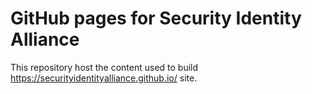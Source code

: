 # GitHub pages for Security Identity Alliance

This repository host the content used to build https://securityidentityalliance.github.io/ site.
